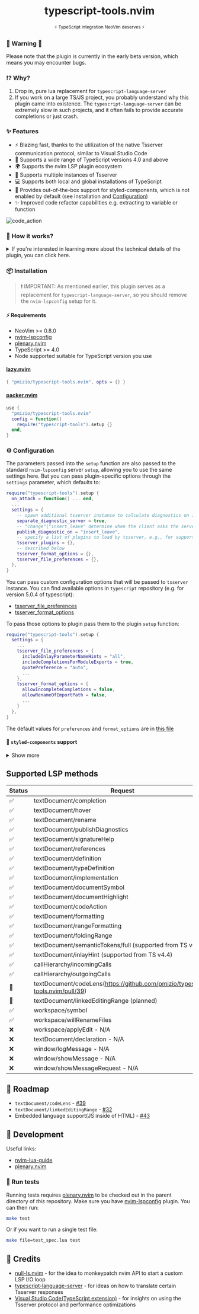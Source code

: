<h1 align="center">typescript-tools.nvim</h1>
<p align="center"><sup>⚡ TypeScript integration NeoVim deserves ⚡</sup></p>

### 🚧 Warning 🚧

Please note that the plugin is currently in the early beta version, which means you may encounter bugs.

### ⁉️ Why?

1. Drop in, pure lua replacement for `typescript-language-server`
2. If you work on a large TS/JS project, you probably understand why this plugin came into existence.
   The `typescript-language-server` can be extremely slow in such projects,
   and it often fails to provide accurate completions or just crash.

### ✨ Features

- ⚡ Blazing fast, thanks to the utilization of the native Tsserver communication protocol, similar to Visual Studio Code
- 🪭 Supports a wide range of TypeScript versions 4.0 and above
- 🌍 Supports the nvim LSP plugin ecosystem
- 🔀 Supports multiple instances of Tsserver
- 💻 Supports both local and global installations of TypeScript
- 💅 Provides out-of-the-box support for styled-components, which is not enabled by default (see Installation and [Configuration](#-styled-components-support))
- ✨ Improved code refactor capabilities e.g. extracting to variable or function

![code_action](https://github.com/pmizio/typescript-tools.nvim/assets/4346598/df62f7dc-aeb4-4e48-96a7-1908d97091a1)

### 🚀 How it works?

<details>
  <summary>If you're interested in learning more about the technical details of the plugin, you can click here.</summary>
  <p>
    <br>
    This plugin functions exactly like the bundled TypeScript support extension in Visual Studio Code.
    Thanks to the new (0.8.0) NeoVim API, it is now possible to pass a Lua function as the LSP start command.
    As a result, the plugin spawns a custom version of the I/O loop to communicate directly with Tsserver
    using its native protocol, without the need for any additional proxy.
    The Tsserver protocol, which is a JSON-based communication protocol, likely served as inspiration for the LSP.
    However, it is incompatible with the LSP. To address this, the I/O loop provided by this plugin features a
    translation layer that converts all messages to and from the Tsserver format.
  </p>

In summary, the architecture of this plugin can be visualized as shown in the diagram below:

```lua
 NeoVim                                                    Tsserver Instance
┌────────────────────────────────────────────┐            ┌────────────────┐
│                                            │            │                │
│  LSP Handlers          Tsserver LSP Loop   │            │                │
│ ┌─────────┐           ┌──────────────────┐ │            │                │
│ │         │           │                  │ │            │                │
│ │         │ Request   │ ┌──────────────┐ │ │            │                │
│ │         ├───────────┤►│ Translation  │ │ │            │                │
│ │         │ Response  │ │    Layer     │ │ │            │                │
│ │         ◄───────────┼─┤              │ │ │            │                │
│ │         │           │ └───┬─────▲────┘ │ │            │                │
│ │         │           │     │     │      │ │            │                │
│ │         │           │ ┌───▼─────┴────┐ │ │ Request    │                │
│ │         │           │ │   I/O Loop   ├─┼─┼────────────►                │
│ │         │           │ │              │ │ │ Response   │                │
│ │         │           │ │              ◄─┼─┼────────────┤                │
│ │         │           │ └──────────────┘ │ │            │                │
│ │         │           │                  │ │            │                │
│ └─────────┘           └──────────────────┘ │            │                │
│                                            │            │                │
└────────────────────────────────────────────┘            └────────────────┘
```

</details>

### 📦 Installation

> ❗️ IMPORTANT: As mentioned earlier, this plugin serves as a replacement for `typescript-language-server`,
> so you should remove the `nvim-lspconfig` setup for it.

#### ⚡️ Requirements

- NeoVim >= 0.8.0
- [nvim-lspconfig](https://github.com/neovim/nvim-lspconfig)
- [plenary.nvim](https://github.com/nvim-lua/plenary.nvim)
- TypeScript >= 4.0
- Node supported suitable for TypeScript version you use

#### [lazy.nvim](https://github.com/folke/lazy.nvim)

```lua
{ "pmizio/typescript-tools.nvim", opts = {} }
```

#### [packer.nvim](https://github.com/wbthomason/packer.nvim)

```lua
use {
  "pmizio/typescript-tools.nvim"
  config = function()
    require("typescript-tools").setup {}
  end,
}
```

### ⚙️ Configuration

The parameters passed into the `setup` function are also passed to the standard `nvim-lspconfig` server `setup`,
allowing you to use the same settings here.
But you can pass plugin-specific options through the `settings` parameter, which defaults to:

```lua
require("typescript-tools").setup {
  on_attach = function() ... end,
  ...
  settings = {
    -- spawn additional tsserver instance to calculate diagnostics on it
    separate_diagnostic_server = true,
    -- "change"|"insert_leave" determine when the client asks the server about diagnostic
    publish_diagnostic_on = "insert_leave",
    -- specify a list of plugins to load by tsserver, e.g., for support `styled-components`(see 💅 `styled-components` support section)
    tsserver_plugins = {},
    -- described below
    tsserver_format_options = {},
    tsserver_file_preferences = {},
  },
}
```

You can pass custom configuration options that will be passed to `tsserver`
instance. You can find available options in `typescript` repository (e.g.
for version 5.0.4 of typescript):

- [tsserver_file_preferences](https://github.com/microsoft/TypeScript/blob/v5.0.4/src/server/protocol.ts#L3439)
- [tsserver_format_options](https://github.com/microsoft/TypeScript/blob/v5.0.4/src/server/protocol.ts#L3418)

To pass those options to plugin pass them to the plugin `setup` function:

```lua
require("typescript-tools").setup {
  settings = {
    ...
    tsserver_file_preferences = {
      includeInlayParameterNameHints = "all",
      includeCompletionsForModuleExports = true,
      quotePreference = "auto",
      ...
    },
    tsserver_format_options = {
      allowIncompleteCompletions = false,
      allowRenameOfImportPath = false,
      ...
    }
  },
}
```

The default values for `preferences` and `format_options` are in [this file](https://github.com/pmizio/typescript-tools.nvim/blob/master/lua/typescript-tools/protocol/text_document/did_open.lua#L8)

#### 💅 `styled-components` support

<details>
  <summary>Show more</summary>
  <p>
    <br>
    To get IntelliSense for `styled-components`, you need to install the tsserver plugin globally, which enables support for it:
  </p>

```
npm i -g typescript-styled-plugin
```

Now, you need to load the plugin by modifying the `settings` object as follows:

```lua
require("typescript-tools").setup {
  settings = {
    ...
    tsserver_plugins = { "typescript-styled-plugin" },
  },
}
```

</details>

## Supported LSP methods

| Status | Request                                                                        |
| ------ | ------------------------------------------------------------------------------ |
| ✅     | textDocument/completion                                                        |
| ✅     | textDocument/hover                                                             |
| ✅     | textDocument/rename                                                            |
| ✅     | textDocument/publishDiagnostics                                                |
| ✅     | textDocument/signatureHelp                                                     |
| ✅     | textDocument/references                                                        |
| ✅     | textDocument/definition                                                        |
| ✅     | textDocument/typeDefinition                                                    |
| ✅     | textDocument/implementation                                                    |
| ✅     | textDocument/documentSymbol                                                    |
| ✅     | textDocument/documentHighlight                                                 |
| ✅     | textDocument/codeAction                                                        |
| ✅     | textDocument/formatting                                                        |
| ✅     | textDocument/rangeFormatting                                                   |
| ✅     | textDocument/foldingRange                                                      |
| ✅     | textDocument/semanticTokens/full (supported from TS v4.1)                      |
| ✅     | textDocument/inlayHint (supported from TS v4.4)                                |
| ✅     | callHierarchy/incomingCalls                                                    |
| ✅     | callHierarchy/outgoingCalls                                                    |
| 🚧     | textDocument/codeLens(https://github.com/pmizio/typescript-tools.nvim/pull/39) |
| 🚧     | textDocument/linkedEditingRange (planned)                                      |
| ✅     | workspace/symbol                                                               |
| ✅     | workspace/willRenameFiles                                                      |
| ❌     | workspace/applyEdit - N/A                                                      |
| ❌     | textDocument/declaration - N/A                                                 |
| ❌     | window/logMessage - N/A                                                        |
| ❌     | window/showMessage - N/A                                                       |
| ❌     | window/showMessageRequest - N/A                                                |

## 🚦 Roadmap

- `textDocument/codeLens` - [#39](https://github.com/pmizio/typescript-tools.nvim/pull/39)
- `textDocument/linkedEditingRange` - [#32](https://github.com/pmizio/typescript-tools.nvim/pull/32)
- Embedded language support(JS inside of HTML) - [#43](https://github.com/pmizio/typescript-tools.nvim/pull/43)

## 🔨 Development

Useful links:

- [nvim-lua-guide](https://github.com/nanotee/nvim-lua-guide)
- [plenary.nvim](https://github.com/nvim-lua/plenary.nvim)

### 🐛 Run tests

Running tests requires [plenary.nvim](https://github.com/nvim-lua/plenary.nvim)
to be checked out in the parent directory of _this_ repository. Make sure you
have [nvim-lspconfig](https://github.com/neovim/nvim-lspconfig) plugin. You
can then run:

```bash
make test
```

Or if you want to run a single test file:

```bash
make file=test_spec.lua test
```

## 💐 Credits

- [null-ls.nvim](https://github.com/jose-elias-alvarez/null-ls.nvim) - for the idea to monkeypatch nvim API to start a custom LSP I/O loop
- [typescript-language-server](https://github.com/typescript-language-server/typescript-language-server) - for ideas on how to translate certain Tsserver responses
- [Visual Studio Code(TypeScript extension)](https://github.com/microsoft/vscode/tree/main/extensions/typescript-language-features) - for insights on using the Tsserver protocol and performance optimizations
